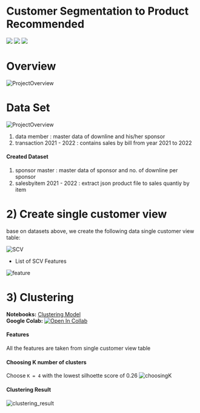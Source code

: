 # Customer Segmentation to Product Recommended
[![](https://img.shields.io/badge/-Python-green)](#) [![](https://img.shields.io/badge/-K--Means-orange)](#) [![](https://img.shields.io/badge/-Collaborative--Filtering-orange)](#) 

# Overview
![ProjectOverview](./img/Overview.png)
# Data Set
![ProjectOverview](./img/ProjectOverview.PNG)

1. data member : master data of downline and his/her sponsor
2. transaction 2021 - 2022 : contains sales by bill from year 2021 to 2022
#### Created Dataset
1. sponsor master : master data of sponsor and no. of downline per sponsor
2. salesbyitem 2021 - 2022 : extract json product file to sales quantiy by item

# 2) Create single customer view
base on datasets above, we create the following data single customer view table:      

![SCV](./img/SCV.png)     

- List of SCV Features
  
![feature](./img/feature.PNG)

# 3) Clustering
**Notebooks:** [Clustering Model](./V2_1_HDI_Segmentation.ipynb)  
**Google Colab:** [![Open In Collab](https://colab.research.google.com/assets/colab-badge.svg)](https://colab.research.google.com/github/jane-russ/MADT8101/blob/main/5.Segmentation/V2_1_HDI_Segmentation.ipynb)
#### Features
All the features are taken from single customer view table
#### Choosing K number of clusters
Choose `K = 4` with the lowest silhoette score of 0.26
![choosingK](./img/choosingK.PNG)

#### Clustering Result
![clustering_result](./img/clusterplot.png)
